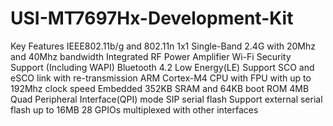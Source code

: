 # USI-MT7697Hx-Development-Kit

Key Features
  IEEE802.11b/g and 802.11n 1x1 Single-Band 2.4G with 20Mhz and 40Mhz bandwidth
  Integrated RF Power Amplifier
  Wi-Fi Security Support (Including WAPI)
  Bluetooth 4.2 Low Energy(LE)
  Support SCO and eSCO link with re-transmission
  ARM Cortex-M4 CPU with FPU with up to 192Mhz clock speed
  Embedded 352KB SRAM and 64KB boot ROM
  4MB Quad Peripheral Interface(QPI) mode SIP serial flash
  Support external serial flash up to 16MB
  28 GPIOs multiplexed with other interfaces
